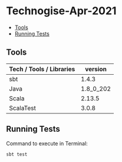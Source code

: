 # Technogise-Apr-2021
- [Tools](#tools)
- [Running Tests](#running-tests)

## Tools
| Tech / Tools / Libraries | version |
| ---------- | ------- |
| sbt | 1.4.3 |
| Java | 1.8_0_202 |
| Scala | 2.13.5 |
| ScalaTest | 3.0.8 |

## Running Tests
Command to execute in Terminal:
```
sbt test
```
